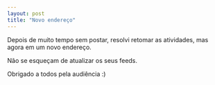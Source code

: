 ```yaml
--- 
layout: post
title: "Novo endereço"
---
```

Depois de muito tempo sem postar, resolvi retomar as atividades, mas agora em um novo endereço.

Não se esqueçam de atualizar os seus feeds.

Obrigado a todos pela audiência :)
